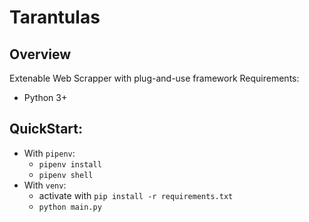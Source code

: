 # Tarantulas
## Overview
Extenable Web Scrapper with plug-and-use framework
Requirements:
* Python 3+

## QuickStart:
- With `pipenv`:
  * `pipenv install`
  * `pipenv shell`
- With `venv`:
  * activate with `pip install -r requirements.txt`
  * `python main.py`